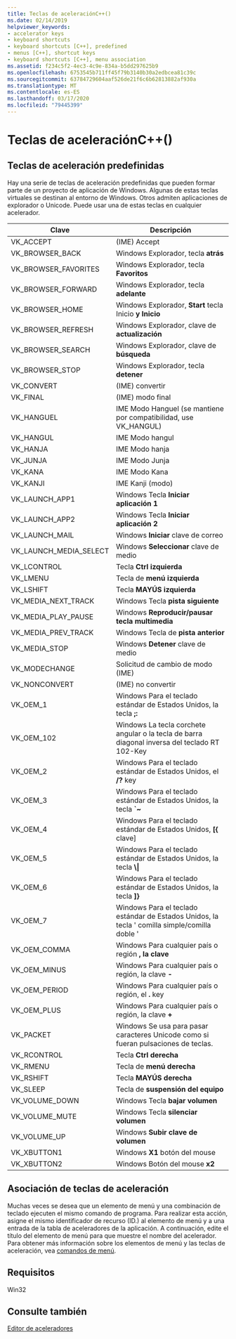 ```yaml
---
title: Teclas de aceleraciónC++()
ms.date: 02/14/2019
helpviewer_keywords:
- accelerator keys
- keyboard shortcuts
- keyboard shortcuts [C++], predefined
- menus [C++], shortcut keys
- keyboard shortcuts [C++], menu association
ms.assetid: f234c5f2-4ec3-4c9e-834a-b5dd297625b9
ms.openlocfilehash: 6753545b711ff45f79b3140b30a2edbcea81c39c
ms.sourcegitcommit: 63784729604aaf526de21f6c6b62813882af930a
ms.translationtype: MT
ms.contentlocale: es-ES
ms.lasthandoff: 03/17/2020
ms.locfileid: "79445399"
---
```

# <a name="accelerator-keys-c"></a>Teclas de aceleraciónC++()

## <a name="predefined-accelerator-keys"></a>Teclas de aceleración predefinidas

Hay una serie de teclas de aceleración predefinidas que pueden formar parte de un proyecto de aplicación de Windows. Algunas de estas teclas virtuales se destinan al entorno de Windows. Otros admiten aplicaciones de explorador o Unicode. Puede usar una de estas teclas en cualquier acelerador.

|Clave|Descripción|
|---------|-----------------|
|VK_ACCEPT|(IME) Accept|
|VK_BROWSER_BACK|Windows Explorador, tecla **atrás**|
|VK_BROWSER_FAVORITES|Windows Explorador, tecla **Favoritos**|
|VK_BROWSER_FORWARD|Windows Explorador, tecla **adelante**|
|VK_BROWSER_HOME|Windows Explorador, **Start** tecla Inicio **y Inicio**|
|VK_BROWSER_REFRESH|Windows Explorador, clave de **actualización**|
|VK_BROWSER_SEARCH|Windows Explorador, clave de **búsqueda**|
|VK_BROWSER_STOP|Windows Explorador, tecla **detener**|
|VK_CONVERT|(IME) convertir|
|VK_FINAL|(IME) modo final|
|VK_HANGUEL|IME Modo Hanguel (se mantiene por compatibilidad, use VK_HANGUL)|
|VK_HANGUL|IME Modo hangul|
|VK_HANJA|IME Modo hanja|
|VK_JUNJA|IME Modo Junja|
|VK_KANA|IME Modo Kana|
|VK_KANJI|IME Kanji (modo)|
|VK_LAUNCH_APP1|Windows Tecla **Iniciar aplicación 1**|
|VK_LAUNCH_APP2|Windows Tecla **Iniciar aplicación 2**|
|VK_LAUNCH_MAIL|Windows **Iniciar** clave de correo|
|VK_LAUNCH_MEDIA_SELECT|Windows **Seleccionar** clave de medio|
|VK_LCONTROL|Tecla **Ctrl izquierda**|
|VK_LMENU|Tecla de **menú izquierda**|
|VK_LSHIFT|Tecla **MAYÚS izquierda**|
|VK_MEDIA_NEXT_TRACK|Windows Tecla **pista siguiente**|
|VK_MEDIA_PLAY_PAUSE|Windows **Reproducir/pausar tecla multimedia**|
|VK_MEDIA_PREV_TRACK|Windows Tecla de **pista anterior**|
|VK_MEDIA_STOP|Windows **Detener** clave de medio|
|VK_MODECHANGE|Solicitud de cambio de modo (IME)|
|VK_NONCONVERT|(IME) no convertir|
|VK_OEM_1|Windows Para el teclado estándar de Estados Unidos, la tecla **;:**|
|VK_OEM_102|Windows La tecla corchete angular o la tecla de barra diagonal inversa del teclado RT 102-Key|
|VK_OEM_2|Windows Para el teclado estándar de Estados Unidos, el **/?** key|
|VK_OEM_3|Windows Para el teclado estándar de Estados Unidos, la tecla **`~**|
|VK_OEM_4|Windows Para el teclado estándar de Estados Unidos, **[{** clave]|
|VK_OEM_5|Windows Para el teclado estándar de Estados Unidos, la tecla **\\&#124;**|
|VK_OEM_6|Windows Para el teclado estándar de Estados Unidos, la tecla **]}**|
|VK_OEM_7|Windows Para el teclado estándar de Estados Unidos, la tecla ' comilla simple/comilla doble '|
|VK_OEM_COMMA|Windows Para cualquier país o región **, la clave**|
|VK_OEM_MINUS|Windows Para cualquier país o región, la clave **-**|
|VK_OEM_PERIOD|Windows Para cualquier país o región, el **.** key|
|VK_OEM_PLUS|Windows Para cualquier país o región, la clave **+**|
|VK_PACKET|Windows Se usa para pasar caracteres Unicode como si fueran pulsaciones de teclas.|
|VK_RCONTROL|Tecla **Ctrl derecha**|
|VK_RMENU|Tecla de **menú derecha**|
|VK_RSHIFT|Tecla **MAYÚS derecha**|
|VK_SLEEP|Tecla de **suspensión del equipo**|
|VK_VOLUME_DOWN|Windows Tecla **bajar volumen**|
|VK_VOLUME_MUTE|Windows Tecla **silenciar volumen**|
|VK_VOLUME_UP|Windows **Subir clave de volumen**|
|VK_XBUTTON1|Windows **X1** botón del mouse|
|VK_XBUTTON2|Windows Botón del mouse **x2**|

## <a name="accelerator-key-association"></a>Asociación de teclas de aceleración

Muchas veces se desea que un elemento de menú y una combinación de teclado ejecuten el mismo comando de programa. Para realizar esta acción, asigne el mismo identificador de recurso (ID.) al elemento de menú y a una entrada de la tabla de aceleradores de la aplicación. A continuación, edite el título del elemento de menú para que muestre el nombre del acelerador. Para obtener más información sobre los elementos de menú y las teclas de aceleración, vea [comandos de menú](../windows/associating-a-menu-command-with-an-accelerator-key.md).

## <a name="requirements"></a>Requisitos

Win32

## <a name="see-also"></a>Consulte también

[Editor de aceleradores](../windows/accelerator-editor.md)<br/>